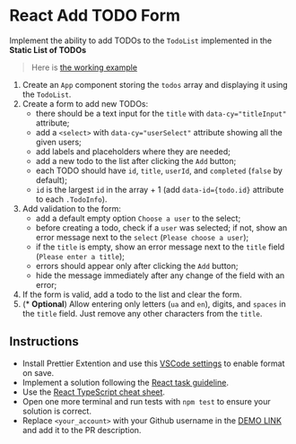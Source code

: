 # React Add TODO Form

Implement the ability to add TODOs to the `TodoList` implemented in the **Static List of TODOs**

> Here is [the working example](https://mate-academy.github.io/react_add-todo-form/)

1. Create an `App` component storing the `todos` array and displaying it using the `TodoList`.
1. Create a form to add new TODOs:
   - there should be a text input for the `title` with `data-cy="titleInput"` attribute;
   - add a `<select>` with `data-cy="userSelect"` attribute showing all the given users;
   - add labels and placeholders where they are needed;
   - add a new todo to the list after clicking the `Add` button;
   - each TODO should have `id`, `title`, `userId`, and `completed` (`false` by default);
   - `id` is the largest `id` in the array + 1 (add `data-id={todo.id}` attribute to each `.TodoInfo`).
1. Add validation to the form:
   - add a default empty option `Choose a user` to the select;
   - before creating a todo, check if a `user` was selected; if not, show an error message next to the `select` (`Please choose a user`);
   - if the `title` is empty, show an error message next to the `title` field (`Please enter a title`);
   - errors should appear only after clicking the `Add` button;
   - hide the message immediately after any change of the field with an error;
1. If the form is valid, add a todo to the list and clear the form.
1. (\* **Optional**) Allow entering only letters (`ua` and `en`), digits, and `spaces` in the `title` field. Just remove any other characters from the `title`.

## Instructions

- Install Prettier Extention and use this [VSCode settings](https://mate-academy.github.io/fe-program/tools/vscode/settings.json) to enable format on save.
- Implement a solution following the [React task guideline](https://github.com/mate-academy/react_task-guideline#react-tasks-guideline).
- Use the [React TypeScript cheat sheet](https://mate-academy.github.io/fe-program/js/extra/react-typescript).
- Open one more terminal and run tests with `npm test` to ensure your solution is correct.
- Replace `<your_account>` with your Github username in the [DEMO LINK](https://romanyshyns.github.io/react_add-todo-form/) and add it to the PR description.
